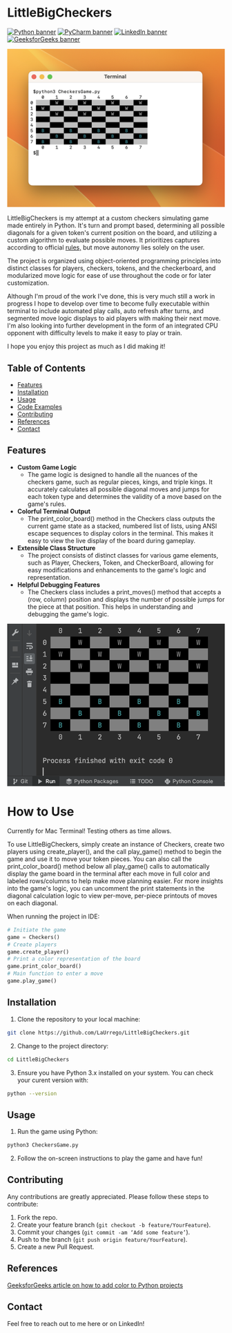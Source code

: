 # LittleBigCheckers

<a href="https://www.python.org/"><img src="https://img.shields.io/badge/Python-FFD43B?style=for-the-badge&logo=python&logoColor=blue" alt ="Python banner"></a>
<a href="https://www.jetbrains.com/pycharm/"><img src="https://img.shields.io/badge/PyCharm-000000.svg?&style=for-the-badge&logo=PyCharm&logoColor=white" alt ="PyCharm banner"></a>
<a href="https://www.linkedin.com/in/larryurrego/"><img src="https://img.shields.io/badge/LinkedIn-0077B5?style=for-the-badge&logo=linkedin&logoColor=white" alt ="LinkedIn banner"></a>
<a href="https://www.geeksforgeeks.org/print-colors-python-terminal/"><img src="https://img.shields.io/badge/GeeksforGeeks-298D46?style=for-the-badge&logo=geeksforgeeks&logoColor=white" alt ="GeeksforGeeks banner"></a>


![Terminal output view](https://github.com/LaUrrego/LittleBigCheckers/blob/main/Images/Checkers_Terminal_Screen.png)

LittleBigCheckers is my attempt at a custom checkers simulating game made entirely in Python. It's turn and prompt based,
determining all possible diagonals for a given token's current position on the board, and utilizing a custom algorithm to 
evaluate possible moves. It prioritizes captures according to official <a href="https://www.wikihow.com/Play-Checkers">rules,</a> but move autonomy lies solely on the user.

The project is organized using object-oriented programming principles into distinct classes for players, checkers, tokens, 
and the checkerboard, and modularized move logic for ease of use throughout the code or for later customization.  

Although I'm proud of the work I've done, this is very much still a work in progress I hope to develop over time to 
become fully executable within terminal to include automated play calls, auto refresh after turns, and segmented move
logic displays to aid players with making their next move. I'm also looking into further development in the form of 
an integrated CPU opponent with difficulty levels to make it easy to play or train.

I hope you enjoy this project as much as I did making it! 

## Table of Contents

- [Features](#features)
- [Installation](#installation)
- [Usage](#usage)
- [Code Examples](#code-examples)
- [Contributing](#contributing)
- [References](#license)
- [Contact](#contact)

## Features

- **Custom Game Logic**  
  - The game logic is designed to handle all the nuances of the checkers game, such as regular pieces, kings, and triple kings. It accurately calculates all possible diagonal moves and jumps for each token type and determines the validity of a move based on the game's rules.
- **Colorful Terminal Output** 
  - The print_color_board() method in the Checkers class outputs the current game state as a stacked, numbered list of lists, using ANSI escape sequences to display colors in the terminal. This makes it easy to view the live display of the board during gameplay.
- **Extensible Class Structure** 
  - The project consists of distinct classes for various game elements, such as Player, Checkers, Token, and CheckerBoard, allowing for easy modifications and enhancements to the game's logic and representation.
- **Helpful Debugging Features** 
  - The Checkers class includes a print_moves() method that accepts a (row, column) position and displays the number of possible jumps for the piece at that position. This helps in understanding and debugging the game's logic.

![PyCharm console output view](https://github.com/LaUrrego/LittleBigCheckers/blob/main/Images/Checkers_Console_Screen.png)


# How to Use

Currently for Mac Terminal! Testing others as time allows.

To use LittleBigCheckers, simply create an instance of Checkers, create two players using create_player(), and the call
play_game() method to begin the game and use it to move your token pieces. You can also call the print_color_board() 
method below all play_game() calls to automatically display the game board in the terminal after each move in full color 
and labeled rows/columns to help make move planning easier. 
For more insights into the game's logic, you can uncomment the print statements in the diagonal calculation logic to view 
per-move, per-piece printouts of moves on each diagonal.

When running the project in IDE: 
```Python
# Initiate the game
game = Checkers()
# Create players
game.create_player()
# Print a color representation of the board
game.print_color_board()
# Main function to enter a move
game.play_game()

```

## Installation

1. Clone the repository to your local machine:

```bash
git clone https://github.com/LaUrrego/LittleBigCheckers.git
```

2. Change to the project directory:

```bash
cd LittleBigCheckers
```

3. Ensure you have Python 3.x installed on your system. You can check your curent version with:

```bash
python --version
```

## Usage

1. Run the game using Python:

```bash
python3 CheckersGame.py
```

2. Follow the on-screen instructions to play the game and have fun!

## Contributing 

Any contributions are greatly appreciated. Please follow these steps to contribute:

1. Fork the repo.
2. Create your feature branch (`git checkout -b feature/YourFeature`).
3. Commit your changes (`git commit -am ‘Add some feature’`).
4. Push to the branch (`git push origin feature/YourFeature`).
5. Create a new Pull Request.

## References

<a href="https://www.geeksforgeeks.org/print-colors-python-terminal/" >GeeksforGeeks article on how to add color to Python projects</a>

## Contact

Feel free to reach out to me here or on LinkedIn!